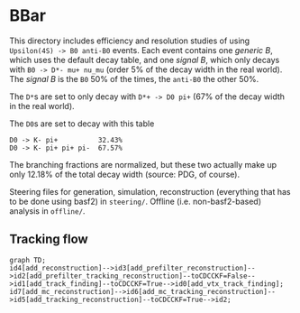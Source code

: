 # BBar
This directory includes efficiency and resolution studies of using
`Upsilon(4S) -> B0 anti-B0` events. Each event contains one _generic B_, which
uses the default decay table, and one _signal B_, which only decays with
`B0 -> D*- mu+ nu_mu` (order 5% of the decay width in the real world). The
_signal B_ is the `B0` 50% of the times, the `anti-B0` the other 50%.

The `D*`s are set to only decay with `D*+ -> D0 pi+` (67% of the decay width in
the real world).

The `D0`s are set to decay with this table
```
D0 -> K- pi+          32.43%
D0 -> K- pi+ pi+ pi-  67.57%
```
The branching fractions are normalized, but these two actually make up only
12.18% of the total decay width (source: PDG, of course).

Steering files for generation, simulation, reconstruction (everything that has
to be done using basf2) in `steering/`. Offline (i.e. non-basf2-based) analysis
in `offline/`.

## Tracking flow
```mermaid
graph TD;
id4[add_reconstruction]-->id3[add_prefilter_reconstruction]-->id2[add_prefilter_tracking_reconstruction]--toCDCCKF=False-->id1[add_track_finding]--toCDCCKF=True-->id0[add_vtx_track_finding];
id7[add_mc_reconstruction]-->id6[add_mc_tracking_reconstruction]-->id5[add_tracking_reconstruction]--toCDCCKF=True-->id2;
```

